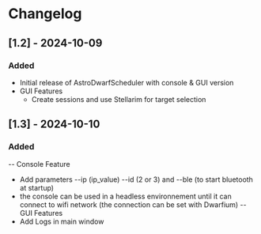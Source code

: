# Changelog

## [1.2] - 2024-10-09

### Added

- Initial release of AstroDwarfScheduler with console & GUI version
- GUI Features
  - Create sessions and use Stellarim for target selection

## [1.3] - 2024-10-10

### Added
-- Console Feature
  - Add parameters --ip (ip_value) --id (2 or 3) and --ble (to start bluetooth at startup)
  - the console can be used in a headless environnement until it can connect to wifi network (the connection can be set with Dwarfium)
-- GUI Features
  - Add Logs in main window
